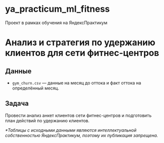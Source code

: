 # ya_practicum_ml_fitness

Проект в рамках обучения на ЯндексПрактикум

# Анализ и стратегия по удержанию клиентов для сети фитнес-центров

## Данные

- `gym_churn.csv` —  данные на месяц до оттока и факт оттока на определённый месяц.


## Задача

Провести анализ анкет клиентов сети фитнес-центров и подготовить план действий по удержанию клиентов.

_*Таблицы с исходными данными являются интеллектуальной собственностью ЯндексПрактикум, поэтому их публикация запрещена._
